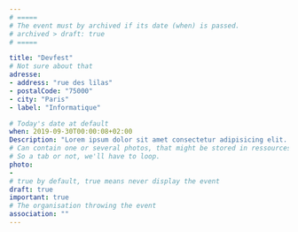 ```yaml
---
# =====
# The event must by archived if its date (when) is passed.
# archived > draft: true
# =====

title: "Devfest"
# Not sure about that
adresse: 
- address: "rue des lilas"
- postalCode: "75000"
- city: "Paris"
- label: "Informatique"

# Today's date at default 
when: 2019-09-30T00:00:08+02:00
Description: "Lorem ipsum dolor sit amet consectetur adipisicing elit. Reiciendis quas eius architecto similique alias voluptates harum unde laudantium, sequi dolorum quasi recusandae dignissimos, asperiores tempora debitis at laboriosam eveniet, suscipit nobis consequatur molestias fugiat doloribus magni? Natus iusto sequi hic cumque animi ad quisquam quibusdam molestias error qui, fugit asperiores optio neque quam quae. Doloribus ratione, ab nemo cupiditate vel animi ut nam neque provident ducimus? Nobis nulla ut sapiente error nihil similique quia totam illo! Sit aperiam voluptates illum, dolorum voluptate necessitatibus fugit earum facilis eaque id ex voluptatum eos temporibus illo culpa repellat repellendus, non harum reprehenderit maiores?"
# Can contain one or several photos, that might be stored in ressources, not sure either. 
# So a tab or not, we'll have to loop.
photo: 
- 
# true by default, true means never display the event
draft: true
important: true
# The organisation throwing the event 
association: ""
---
```


